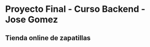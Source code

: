 # Proyecto Final - Curso Backend - Jose Gomez

## Tienda online de zapatillas

<!-- Este proyecto se creo con  [Create React App](https://github.com/facebook/create-react-app). -->

<!-- ## Video Proyecto

-seleccion de productos
-seleccion de categorias
-carrito de compras
-finalizacion compra
-falto favoritos

## Implementaciones

https://github.com/JosemGR02/appJoseGomez.git -->

<!-- ## Available Scripts

In the project directory, you can run: -->
<!-- 
### `npm start`

Runs the app in the development mode.\
Open [http://localhost:3000](http://localhost:3000) to view it in your browser.

The page will reload when you make changes.\
You may also see any lint errors in the console.

### `npm run build`

Builds the app for production to the `build` folder.\
It correctly bundles React in production mode and optimizes the build for the best performance.

The build is minified and the filenames include the hashes.\
Your app is ready to be deployed!

See the section about [deployment](https://facebook.github.io/create-react-app/docs/deployment) for more information. -->